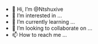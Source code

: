 - 👋 Hi, I’m @Ntshuxive
- 👀 I’m interested in ...
- 🌱 I’m currently learning ...
- 💞️ I’m looking to collaborate on ...
- 📫 How to reach me ...

<!---
Ntshuxive/Ntshuxive is a ✨ special ✨ repository because its `README.md` (this file) appears on your GitHub profile.
You can click the Preview link to take a look at your changes.
--->
